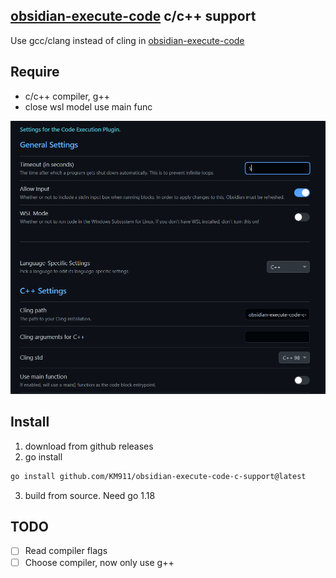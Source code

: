 ## [obsidian-execute-code](https://github.com/twibiral/obsidian-execute-code) c/c++ support

Use gcc/clang instead of cling in [obsidian-execute-code](https://github.com/twibiral/obsidian-execute-code)

## Require

* c/c++ compiler, g++
* close wsl model use main func

![1701233709365](image/README/1701233709365.png)


## Install

1. download from github releases
2. go install

```bash
go install github.com/KM911/obsidian-execute-code-c-support@latest
```

3. build from source. Need go 1.18


## TODO

* [ ] Read compiler flags
* [ ] Choose compiler, now only use g++
